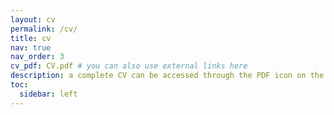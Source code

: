 ```yaml
---
layout: cv
permalink: /cv/
title: cv
nav: true
nav_order: 3
cv_pdf: CV.pdf # you can also use external links here
description: a complete CV can be accessed through the PDF icon on the right
toc:
  sidebar: left
---
```

